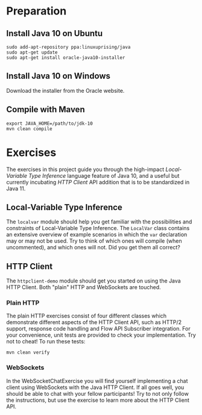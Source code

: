 # Preparation
## Install Java 10 on Ubuntu
```
sudo add-apt-repository ppa:linuxuprising/java
sudo apt-get update
sudo apt-get install oracle-java10-installer
```

## Install Java 10 on Windows
Download the installer from the Oracle website.

## Compile with Maven
```
export JAVA_HOME=/path/to/jdk-10
mvn clean compile
```

# Exercises
The exercises in this project guide you through the high-impact *Local-Variable Type Inference* language feature of Java 10, and a useful but currently incubating *HTTP Client* API addition that is to be standardized in Java 11.  

## Local-Variable Type Inference
The `localvar` module should help you get familiar with the possibilities and constraints of Local-Variable Type Inference.
The `LocalVar` class contains an extensive overview of example scenarios in which the `var` declaration may or may not be used.
Try to think of which ones will compile (when uncommented), and which ones will not. Did you get them all correct?

## HTTP Client
The `httpclient-demo` module should get you started on using the Java HTTP Client. Both "plain" HTTP and WebSockets are touched.

### Plain HTTP
The plain HTTP exercises consist of four different classes which demonstrate different aspects of the HTTP Client API, such as HTTP/2 support, response code handling and Flow API Subscriber integration.
For your convenience, unit tests are provided to check your implementation. Try not to cheat!
To run these tests:
```
mvn clean verify
```

### WebSockets
In the WebSocketChatExercise you will find yourself implementing a chat client using WebSockets with the Java HTTP Client.
If all goes well, you should be able to chat with your fellow participants!
Try to not only follow the instructions, but use the exercise to learn more about the HTTP Client API.